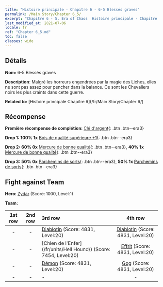 ```yaml
---
title: "Histoire principale - Chapitre 6 - 6-5 Blessés graves"
permalink: /Main Story/Chapter 6_5/
excerpt: "Chapitre 6 - 5. Era of Chaos  Histoire principale - Chapitre 6_5. 6-5 Blessés graves"
last_modified_at: 2021-07-06
locale: fr
ref: "Chapter 6_5.md"
toc: false
classes: wide
---
```


## Détails

 **Nom:** 6-5 Blessés graves

 **Description:** Malgré les horreurs engendrées par la magie des Liches, elles ne sont pas assez pour pencher dans la balance. Ce sont les Chevaliers noirs les plus craints dans cette guerre.

 **Related to:** [Histoire principale Chapitre 6](/fr/Main Story/Chapter 6/)

## Récompense

 **Première récompense de complétion:** [Clé d'argent](/ItemsFR/con_693/){: .btn .btn--era3}

 **Drop 1:** **100% 1x** [Bois de qualité supérieure +1](/ItemsFR/mat_20/){: .btn .btn--era3}

 **Drop 2:** **60% 0x** [Mercure de bonne qualité](/ItemsFR/mat_14/){: .btn .btn--era3}, **40% 1x** [Mercure de bonne qualité](/ItemsFR/mat_14/){: .btn .btn--era3}

 **Drop 3:** **50% 0x** [Parchemins de sorts](/ItemsFR/con_694/){: .btn .btn--era3}, **50% 1x** [Parchemins de sorts](/ItemsFR/con_694/){: .btn .btn--era3}


## Fight against Team
 **Hero:** [Zydar](/fr/heroes/Zydar/) (Score: 1000, Level:1)

 **Team:**


  | 1st row | 2nd row | 3rd row | 4th row |
  |:----:|:----:|:----|:----:|
  | - | - | [Diablotin](/fr/units/Imp/) (Score: 4831, Level:20)  | [Diablotin](/fr/units/Imp/) (Score: 4831, Level:20)  |
  | - | - | [Chien de l'Enfer](/fr/units/Hell Hound/) (Score: 7454, Level:20)  | [Effrit](/fr/units/Efreeti/) (Score: 4831, Level:20)  |
  | - | - | [Démon](/fr/units/Demon/) (Score: 4831, Level:20)  | [Gog](/fr/units/Gog/) (Score: 4831, Level:20)  |
  | - | - | - | - |


